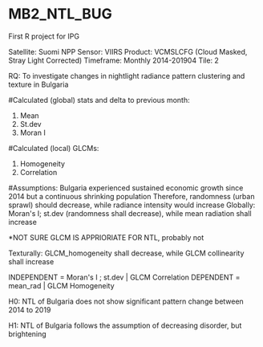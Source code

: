 # MB2_NTL_BUG
First R project for IPG

Satellite: Suomi NPP
Sensor: VIIRS
Product: VCMSLCFG (Cloud Masked, Stray Light Corrected)
Timeframe: Monthly 2014-201904
Tile: 2

RQ: To investigate changes in nightlight radiance pattern clustering and texture in Bulgaria

#Calculated (global) stats and delta to previous month:
1. Mean
2. St.dev
3. Moran I

#Calculated (local) GLCMs:
1. Homogeneity
2. Correlation

#Assumptions: Bulgaria experienced sustained economic growth since 2014 but a continuous shrinking population
Therefore, randomness (urban sprawl) should decrease, while radiance intensity would increase
Globally: Moran's I; st.dev (randomness shall decrease), while mean radiation shall increase

*NOT SURE GLCM IS APPRIORIATE FOR NTL, probably not
  
Texturally: GLCM_homogeneity shall decrease, while GLCM collinearity shall increase
  
INDEPENDENT = Moran's I ; st.dev | GLCM Correlation
DEPENDENT = mean_rad | GLCM Homogeneity

H0: NTL of Bulgaria does not show significant pattern change between 2014 to 2019

H1: NTL of Bulgaria follows the assumption of decreasing disorder, but brightening
